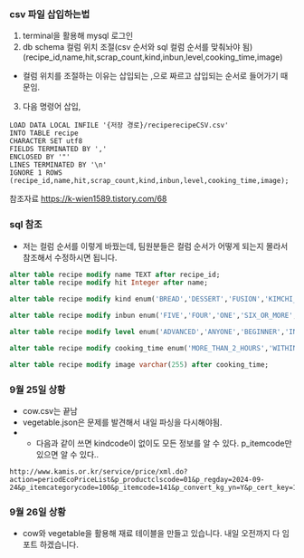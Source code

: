 ### csv 파일 삽입하는법
1. terminal을 활용해 mysql 로그인
2. db schema 컬럼 위치 조절(csv 순서와 sql 컬럼 순서를 맞춰놔야 됨)
    (recipe_id,name,hit,scrap_count,kind,inbun,level,cooking_time,image)
* 컬럼 위치를 조절하는 이유는 삽입되는 ,으로 짜르고 삽입되는 순서로 들어가기 때문임. 
3. 다음 명령어 삽입, 
```mysql
LOAD DATA LOCAL INFILE '{저장 경로}/reciperecipeCSV.csv'
INTO TABLE recipe
CHARACTER SET utf8
FIELDS TERMINATED BY ',' 
ENCLOSED BY '"'
LINES TERMINATED BY '\n'
IGNORE 1 ROWS
(recipe_id,name,hit,scrap_count,kind,inbun,level,cooking_time,image);
```

참조자료 https://k-wien1589.tistory.com/68


### sql 참조
* 저는 컬럼 순서를 이렇게 바꿨는데, 팀원분들은 컬럼 순서가 어떻게 되는지 몰라서 참조해서 수정하시면 됩니다.
```sql
alter table recipe modify name TEXT after recipe_id;
alter table recipe modify hit Integer after name;

alter table recipe modify kind enum('BREAD','DESSERT','FUSION','KIMCHI_PICKLES_SAUCES','MAIN_DISH','NOODLES_DUMPLINGS','OTHER','RICE_PORRIDGE_RICE_CAKE','SALAD','SEASONING_SAUCE_JAM','SIDE_DISH','SNACK','SOUP','SOUP_STEW','STEW','TEA_BEVERAGE_ALCOHOL','WESTERN') after scrap_count;

alter table recipe modify inbun enum('FIVE','FOUR','ONE','SIX_OR_MORE','THREE','TWO') after kind

alter table recipe modify level enum('ADVANCED','ANYONE','BEGINNER','INTERMEDIATE','MASTER') after inbun;

alter table recipe modify cooking_time enum('MORE_THAN_2_HOURS','WITHIN_10_MINUTES','WITHIN_15_MINUTES','WITHIN_20_MINUTES','WITHIN_2_HOURS','WITHIN_30_MINUTES','WITHIN_5_MINUTES','WITHIN_60_MINUTES','WITHIN_90_MINUTES') after level;

alter table recipe modify image varchar(255) after cooking_time;
```

### 9월 25일 상황
* cow.csv는 끝남
* vegetable.json은 문제를 발견해서 내일 파싱을 다시해야됨.
* * 다음과 같이 쓰면 kindcode이 없이도 모든 정보를 알 수 있다. p_itemcode만 있으면 알 수 있다..
```text
http://www.kamis.or.kr/service/price/xml.do?action=periodEcoPriceList&p_productclscode=01&p_regday=2024-09-24&p_itemcategorycode=100&p_itemcode=141&p_convert_kg_yn=Y&p_cert_key=111&p_cert_id=222&p_returntype=xml

```

### 9월 26일 상황
* cow와 vegetable을 활용해 재료 테이블을 만들고 있습니다. 내일 오전까지 다 임포트 하겠습니다.